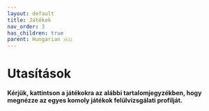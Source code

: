 ```yaml
---
layout: default
title: Játékok
nav_order: 3
has_children: true
parent: Hungarian 🇭🇺
---
```



# Utasítások

 __Kérjük, kattintson a játékokra az alábbi tartalomjegyzékben, hogy megnézze az egyes komoly játékok felülvizsgálati profilját.__
